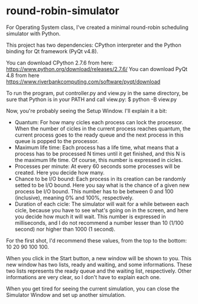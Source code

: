 # round-robin-simulator
For Operating System class, I've created a minimal round-robin scheduling simulator with Python. 

This project has two dependencies: CPython interpreter and the Python binding for Qt framework (PyQt v4.8).

You can download CPython 2.7.6 from here: https://www.python.org/download/releases/2.7.6/
You can download PyQt 4.8 from here https://www.riverbankcomputing.com/software/pyqt/download

To run the program, put controller.py and view.py in the same directory, be sure that Python is in your PATH and call view.py:
$ python -B view.py

Now, you're probably seeing the Setup Window. I'll explain it a bit:

- Quantum: For how many cicles each process can lock the processor. When the number of cicles in the current process reaches quantum, the current process goes to the ready queue and the next process in this queue is popped to the processor.
- Maximum life time: Each process has a life time, what means that a process has to be processed N times until it get finished, and this N is the maximum life time. Of course, this number is expressed in cicles.
- Processes per minute: At every 60 seconds some processes will be created. Here you decide how many.
- Chance to be I/O bound: Each process in its creation can be randomly setted to be I/O bound. Here you say what is the chance of a given new process be I/O bound. This number has to be between 0 and 100 (inclusive), meaning 0% and 100%, respectively.
- Duration of each cicle: The simulator will wait for a while between each cicle, because you have to see what's going on in the screen, and here you decide how much it will wait. This number is expressed in milliseconds, and I do not recommend a number lesser than 10 (1/100 second) nor higher than 1000 (1 second).

For the first shot, I'd recommend these values, from the top to the bottom: 10 20 90 100 100. 

When you click in the Start button, a new window will be shown to you. This new window has two lists, ready and waiting, and some informations. These two lists represents the ready queue and the waiting list, respectively. Other informations are very clear, so I don't have to explain each one.

When you get tired for seeing the current simulation, you can close the Simulator Window and set up another simulation.
